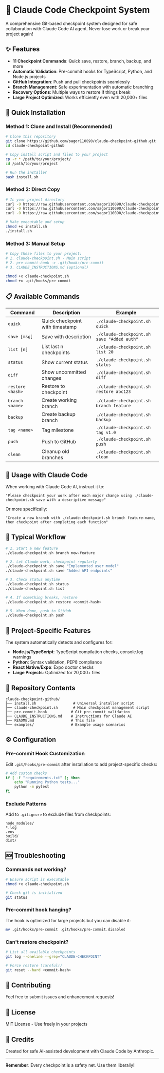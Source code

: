 # 🤖 Claude Code Checkpoint System

A comprehensive Git-based checkpoint system designed for safe collaboration with Claude Code AI agent. Never lose work or break your project again!

## ✨ Features

- **11 Checkpoint Commands**: Quick save, restore, branch, backup, and more
- **Automatic Validation**: Pre-commit hooks for TypeScript, Python, and Node.js projects
- **GitHub Integration**: Push and pull checkpoints seamlessly
- **Branch Management**: Safe experimentation with automatic branching
- **Recovery Options**: Multiple ways to restore if things break
- **Large Project Optimized**: Works efficiently even with 20,000+ files

## 🚀 Quick Installation

### Method 1: Clone and Install (Recommended)
```bash
# Clone this repository
git clone https://github.com/sagor110090/claude-checkpoint-github.git
cd claude-checkpoint-github

# Copy install script and files to your project
cp -r * /path/to/your/project/
cd /path/to/your/project

# Run the installer
bash install.sh
```

### Method 2: Direct Copy
```bash
# In your project directory
curl -O https://raw.githubusercontent.com/sagor110090/claude-checkpoint-github/main/install.sh
curl -O https://raw.githubusercontent.com/sagor110090/claude-checkpoint-github/main/claude-checkpoint.sh
curl -O https://raw.githubusercontent.com/sagor110090/claude-checkpoint-github/main/pre-commit-hook

# Make executable and setup
chmod +x install.sh
./install.sh
```

### Method 3: Manual Setup
```bash
# Copy these files to your project:
# 1. claude-checkpoint.sh - Main script
# 2. pre-commit-hook -> .git/hooks/pre-commit
# 3. CLAUDE_INSTRUCTIONS.md (optional)

chmod +x claude-checkpoint.sh
chmod +x .git/hooks/pre-commit
```

## 📋 Available Commands

| Command | Description | Example |
|---------|-------------|---------|
| `quick` | Quick checkpoint with timestamp | `./claude-checkpoint.sh quick` |
| `save [msg]` | Save with description | `./claude-checkpoint.sh save "Added auth"` |
| `list [n]` | List last n checkpoints | `./claude-checkpoint.sh list 20` |
| `status` | Show current status | `./claude-checkpoint.sh status` |
| `diff` | Show uncommitted changes | `./claude-checkpoint.sh diff` |
| `restore <hash>` | Restore to checkpoint | `./claude-checkpoint.sh restore abc123` |
| `branch <name>` | Create working branch | `./claude-checkpoint.sh branch feature` |
| `backup` | Create backup branch | `./claude-checkpoint.sh backup` |
| `tag <name>` | Tag milestone | `./claude-checkpoint.sh tag v1.0` |
| `push` | Push to GitHub | `./claude-checkpoint.sh push` |
| `clean` | Cleanup old branches | `./claude-checkpoint.sh clean` |

## 🎯 Usage with Claude Code

When working with Claude Code AI, instruct it to:

```
"Please checkpoint your work after each major change using ./claude-checkpoint.sh save with a descriptive message"
```

Or more specifically:

```
"Create a new branch with ./claude-checkpoint.sh branch feature-name, 
then checkpoint after completing each function"
```

## 📖 Typical Workflow

```bash
# 1. Start a new feature
./claude-checkpoint.sh branch new-feature

# 2. Let Claude work, checkpoint regularly
./claude-checkpoint.sh save "Implemented user model"
./claude-checkpoint.sh save "Added API endpoints"

# 3. Check status anytime
./claude-checkpoint.sh status
./claude-checkpoint.sh list

# 4. If something breaks, restore
./claude-checkpoint.sh restore <commit-hash>

# 5. When done, push to GitHub
./claude-checkpoint.sh push
```

## 🔧 Project-Specific Features

The system automatically detects and configures for:

- **Node.js/TypeScript**: TypeScript compilation checks, console.log warnings
- **Python**: Syntax validation, PEP8 compliance
- **React Native/Expo**: Expo doctor checks
- **Large Projects**: Optimized for 20,000+ files

## 📁 Repository Contents

```
claude-checkpoint-github/
├── install.sh                 # Universal installer script
├── claude-checkpoint.sh       # Main checkpoint management script
├── pre-commit-hook           # Git pre-commit validation
├── CLAUDE_INSTRUCTIONS.md    # Instructions for Claude AI
├── README.md                 # This file
└── examples/                 # Example usage scenarios
```

## ⚙️ Configuration

### Pre-commit Hook Customization

Edit `.git/hooks/pre-commit` after installation to add project-specific checks:

```bash
# Add custom checks
if [ -f "requirements.txt" ]; then
    echo "Running Python tests..."
    python -m pytest
fi
```

### Exclude Patterns

Add to `.gitignore` to exclude files from checkpoints:

```
node_modules/
*.log
.env
build/
dist/
```

## 🆘 Troubleshooting

### Commands not working?
```bash
# Ensure script is executable
chmod +x claude-checkpoint.sh

# Check git is initialized
git status
```

### Pre-commit hook hanging?
The hook is optimized for large projects but you can disable it:
```bash
mv .git/hooks/pre-commit .git/hooks/pre-commit.disabled
```

### Can't restore checkpoint?
```bash
# List all available checkpoints
git log --oneline --grep="CLAUDE-CHECKPOINT"

# Force restore (careful!)
git reset --hard <commit-hash>
```

## 🤝 Contributing

Feel free to submit issues and enhancement requests!

## 📜 License

MIT License - Use freely in your projects

## 🙏 Credits

Created for safe AI-assisted development with Claude Code by Anthropic.

---

**Remember**: Every checkpoint is a safety net. Use them liberally!